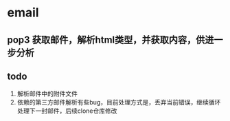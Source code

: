 # email
## pop3 获取邮件，解析html类型，并获取内容，供进一步分析
## todo
1. 解析邮件中的附件文件
2. 依赖的第三方邮件解析有些bug，目前处理方式是，丢弃当前错误，继续循环处理下一封邮件，后续clone仓库修改
